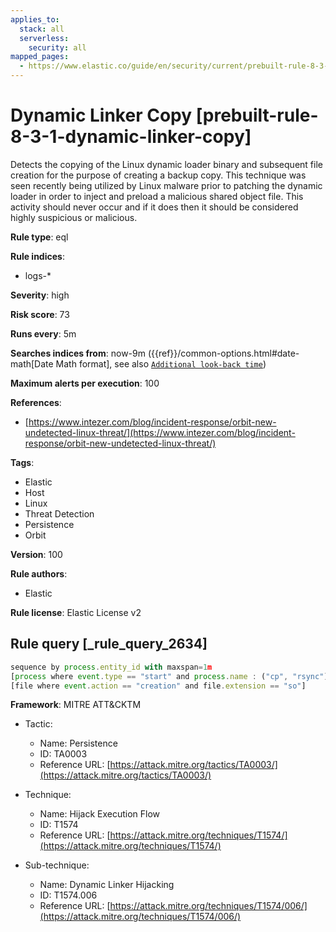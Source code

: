 ```yaml
---
applies_to:
  stack: all
  serverless:
    security: all
mapped_pages:
  - https://www.elastic.co/guide/en/security/current/prebuilt-rule-8-3-1-dynamic-linker-copy.html
---
```


# Dynamic Linker Copy [prebuilt-rule-8-3-1-dynamic-linker-copy]

Detects the copying of the Linux dynamic loader binary and subsequent file creation for the purpose of creating a backup copy. This technique was seen recently being utilized by Linux malware prior to patching the dynamic loader in order to inject and preload a malicious shared object file. This activity should never occur and if it does then it should be considered highly suspicious or malicious.

**Rule type**: eql

**Rule indices**:

* logs-*

**Severity**: high

**Risk score**: 73

**Runs every**: 5m

**Searches indices from**: now-9m ({{ref}}/common-options.html#date-math[Date Math format], see also [`Additional look-back time`](docs-content://solutions/security/detect-and-alert/create-detection-rule.md#rule-schedule))

**Maximum alerts per execution**: 100

**References**:

* [https://www.intezer.com/blog/incident-response/orbit-new-undetected-linux-threat/](https://www.intezer.com/blog/incident-response/orbit-new-undetected-linux-threat/)

**Tags**:

* Elastic
* Host
* Linux
* Threat Detection
* Persistence
* Orbit

**Version**: 100

**Rule authors**:

* Elastic

**Rule license**: Elastic License v2

## Rule query [_rule_query_2634]

```js
sequence by process.entity_id with maxspan=1m
[process where event.type == "start" and process.name : ("cp", "rsync") and process.args : ("/lib/x86_64-linux-gnu/ld-linux-x86-64.so.2", "/etc/ld.so.preload")]
[file where event.action == "creation" and file.extension == "so"]
```

**Framework**: MITRE ATT&CKTM

* Tactic:

    * Name: Persistence
    * ID: TA0003
    * Reference URL: [https://attack.mitre.org/tactics/TA0003/](https://attack.mitre.org/tactics/TA0003/)

* Technique:

    * Name: Hijack Execution Flow
    * ID: T1574
    * Reference URL: [https://attack.mitre.org/techniques/T1574/](https://attack.mitre.org/techniques/T1574/)

* Sub-technique:

    * Name: Dynamic Linker Hijacking
    * ID: T1574.006
    * Reference URL: [https://attack.mitre.org/techniques/T1574/006/](https://attack.mitre.org/techniques/T1574/006/)



